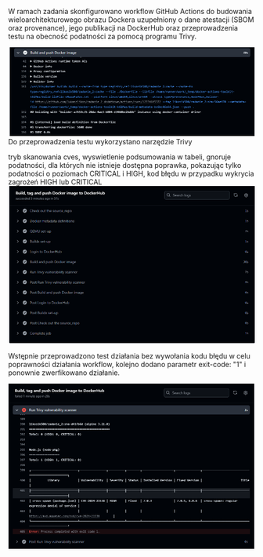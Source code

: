 W ramach zadania skonfigurowano workflow GitHub Actions do budowania wieloarchitekturowego obrazu Dockera uzupełniony o dane atestacji (SBOM oraz provenance), jego publikacji na DockerHub oraz przeprowadzenia testu na obecność podatności za pomocą programu Trivy.

![alt text](https://github.com/lukaszlikos/zadanie_2_dodatkowe/blob/master/images/provenance%20sbom.png)
Do przeprowadzenia testu wykorzystano narzędzie Trivy 

tryb skanowania cves,
wyswietlenie podsumowania w tabeli,
gnoruje podatności, dla których nie istnieje dostępna poprawka,
pokazując tylko podatności o poziomach CRITICAL i HIGH,
kod błędu w przypadku wykrycia zagrożeń HIGH lub CRITICAL
![alt text](https://github.com/lukaszlikos/zadanie_2_dodatkowe/blob/master/images/Zrzut%20ekranu%202024-12-15%20022755.png)

Wstępnie przeprowadzono test działania bez wywołania kodu błędu w celu poprawności działania workflow, kolejno dodano parametr exit-code: "1"
i ponownie zwerfikowano działanie. 

![alt text](https://github.com/lukaszlikos/zadanie_2_dodatkowe/blob/master/images/Trivy.png)


